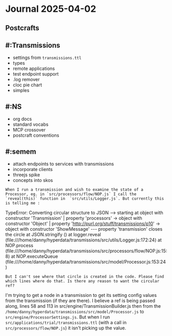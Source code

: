# Journal 2025-04-02

## Postcrafts

## #:Transmissions

* settings from `transmissions.ttl`
* types
* remote applications
* test endpoint support
* .log remover
* cloc pie chart
* simples

## #:NS

* org docs
* standard vocabs
* MCP crossover
* postcraft conventions

## #:semem

* attach endpoints to services with transmissions
* incorporate clients
* threejs spike
* concepts into skos

```prompt
When I run a transmission and wish to examine the state of a Processor, eg. in `src/processors/flow/NOP.js` I call the `reveal(this)` function in  `src/utils/Logger.js`. But currently this is telling me :
```
TypeError: Converting circular structure to JSON
    --> starting at object with constructor 'Transmission'
    |     property 'processors' -> object with constructor 'Object'
    |     property 'http://purl.org/stuff/transmissions/p10' -> object with constructor 'ShowMessage'
    --- property 'transmission' closes the circle
    at JSON.stringify (<anonymous>)
    at logger.reveal (file:///home/danny/hyperdata/transmissions/src/utils/Logger.js:172:24)
    at NOP.process (file:///home/danny/hyperdata/transmissions/src/processors/flow/NOP.js:15:8)
    at NOP.executeQueue (file:///home/danny/hyperdata/transmissions/src/model/Processor.js:153:24)
```
But I can't see where that circle is created in the code. Please find which lines where do that. Is there any reason to want the circular ref?  
```

I'm trying to get a node in a transmission to get its setting config values from the transmission (if they are there). I believe a  ref is being passed along, lines 58 and 113 in src/engine/TransmissionBuilder.js then from the `/home/danny/hyperdata/transmissions/src/model/Processor.js` to `src/engine/ProcessorSettings.js`. But when I run `src/applications/trial/transmissions.ttl` (with a call in `src/processors/flow/NOP.js`) it isn't picking up the value.
